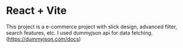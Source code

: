 # React + Vite

This project is a e-commerce project with slick design, advanced filter, search features, etc.
I used dummyjson api for data fetching.(https://dummyjson.com/docs)
